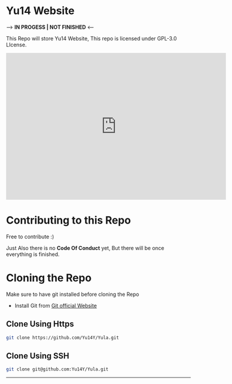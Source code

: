 # Yu14 Website
--> **IN PROGESS | NOT FINISHED** <--

This Repo will store Yu14 Website, This repo is licensed under GPL-3.0 LIcense. 


<iframe style="width:100%;height:auto;min-width:600px;min-height:400px;" src="https://star-history.com/embed?secret=Z2hwX09nZ2V4bWVtcHVDSXJQZnJPd3lvb1R6UkhVcnFhbDJKcjNzNQ==#Yu14Y/Yula&Date" frameBorder="0"></iframe>

# Contributing to this Repo 
Free to contribute :) 

Just Also there is no **Code Of Conduct** yet, But there will be once everything is finished. 


# Cloning the Repo

Make sure to have git installed before cloning the Repo 
- Install Git from [Git official Website](https://git-scm.com/downloads)
## Clone Using Https 

``` bash
git clone https://github.com/Yu14Y/Yula.git
```
## Clone Using SSH 
```bash
git clone git@github.com:Yu14Y/Yula.git
```
---
